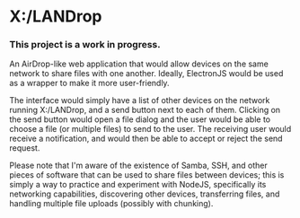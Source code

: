 # X:/LANDrop

### This project is a work in progress.

An AirDrop-like web application that would allow devices on the same network to share files with one another. Ideally, ElectronJS would be used as a wrapper to make it more user-friendly. 

The interface would simply have a list of other devices on the network running X:/LANDrop, and a send button next to each of them. Clicking on the send button would open a file dialog and the user would be able to choose a file (or multiple files) to send to the user. The receiving user would receive a notification, and would then be able to accept or reject the send request.

Please note that I'm aware of the existence of Samba, SSH, and other pieces of software that can be used to share files between devices; this is simply a way to practice and experiment with NodeJS, specifically its networking capabilities, discovering other devices, transferring files, and handling multiple file uploads (possibly with chunking).
